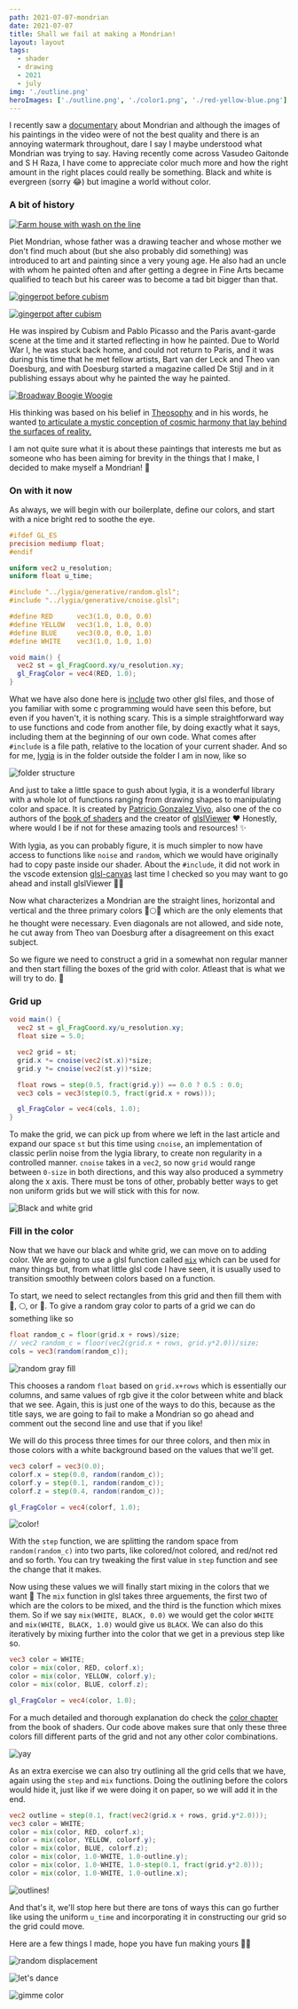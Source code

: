 ```yaml
---
path: 2021-07-07-mondrian
date: 2021-07-07
title: Shall we fail at making a Mondrian!
layout: layout
tags: 
  - shader
  - drawing
  - 2021
  - july
img: './outline.png'
heroImages: ['./outline.png', './color1.png', './red-yellow-blue.png']
---
```


I recently saw a [documentary](https://www.youtube.com/watch?v=WDWzY95EEbA&t=64s) about Mondrian and although the images of his paintings in the video were of not the best quality and there is an annoying watermark throughout, dare I say I maybe understood what Mondrian was trying to say. Having recently come across Vasudeo Gaitonde and S H Raza, I have come to appreciate color much more and how the right amount in the right places could really be something. Black and white is evergreen (sorry 😂) but imagine a world without color. 

### A bit of history

[![Farm house with wash on the line](./farmhouse-with-wash-on-the-line.jpeg)](https://www.artsy.net/artwork/piet-mondrian-farmhouse-with-wash-on-the-line)

Piet Mondrian, whose father was a drawing teacher and whose mother we don't find much about (but she also probably did something) was introduced to art and painting since a very young age. He also had an uncle with whom he painted often and after getting a degree in Fine Arts became qualified to teach but his career was to become a tad bit bigger than that. 

[![gingerpot before cubism](./gingerpot1.jpg)](https://artleove.co/piet-mondrian-color-harmony-and-rhythm/)

[![gingerpot after cubism](./gingerpot2.jpg)](https://artleove.co/piet-mondrian-color-harmony-and-rhythm/)

He was inspired by Cubism and Pablo Picasso and the Paris avant-garde scene at the time and it started reflecting in how he painted. Due to World War I, he was stuck back home, and could not return to Paris, and it was during this time that he met fellow artists, Bart van der Leck and Theo van Doesburg, and with Doesburg started a magazine called De Stijl and in it publishing essays about why he painted the way he painted.

[![Broadway Boogie Woogie](./broadway-boogie-woogie.jpg)](https://www.nytimes.com/2019/06/06/arts/design/broadway-boogie-woogie-moma.html)

His thinking was based on his belief in [Theosophy](https://en.wikipedia.org/wiki/Theosophy) and in his words, he wanted [to articulate a mystic conception of cosmic harmony that lay behind the surfaces of reality.](https://www.artsy.net/article/matthew-how-mondrian-went-abstract) 

I am not quite sure what it is about these paintings that interests me but as someone who has been aiming for brevity in the things that I make, I decided to make myself a Mondrian! 🎉

### On with it now

As always, we will begin with our boilerplate, define our colors, and start with a nice bright red to soothe the eye.

```glsl
#ifdef GL_ES
precision mediump float;
#endif

uniform vec2 u_resolution;
uniform float u_time;

#include "../lygia/generative/random.glsl";
#include "../lygia/generative/cnoise.glsl";

#define RED      vec3(1.0, 0.0, 0.0)
#define YELLOW   vec3(1.0, 1.0, 0.0)
#define BLUE     vec3(0.0, 0.0, 1.0)
#define WHITE    vec3(1.0, 1.0, 1.0)

void main() {
  vec2 st = gl_FragCoord.xy/u_resolution.xy;
  gl_FragColor = vec4(RED, 1.0);
}
```

What we have also done here is [include](https://en.wikipedia.org/wiki/OpenGL_Shading_Language#Preprocessor) two other glsl files, and those of you familiar with some c programming would have seen this before, but even if you haven't, it is nothing scary. This is a simple straightforward way to use functions and code from another file, by doing exactly what it says, including them at the beginning of our own code. What comes after `#include` is a file path, relative to the location of your current shader. And so for me, [lygia](https://github.com/patriciogonzalezvivo/lygia) is in the folder outside the folder I am in now, like so

![folder structure](./terminal.png)

And just to take a little space to gush about lygia, it is a wonderful library with a whole lot of functions ranging from drawing shapes to manipulating color and space. It is created by [Patricio Gonzalez Vivo](http://patriciogonzalezvivo.com/), also one of the co authors of the [book of shaders](https://thebookofshaders.com/) and the creator of [glslViewer](https://github.com/patriciogonzalezvivo/glslViewer) ❤️ Honestly, where would I be if not for these amazing tools and resources! ✨️

With lygia, as you can probably figure, it is much simpler to now have access to functions like `noise` and `random`, which we would have originally had to copy paste inside our shader. About the `#include`, it did not work in the vscode extension [glsl-canvas](https://marketplace.visualstudio.com/items?itemName=circledev.glsl-canvas) last time I checked so you may want to go ahead and install glslViewer 👩‍💻

Now what characterizes a Mondrian are the straight lines, horizontal and vertical and the three primary colors 🔴🌕🔵 which are the only elements that he thought were necessary. Even diagonals are not allowed, and side note, he cut away from Theo van Doesburg after a disagreement on this exact subject. 

So we figure we need to construct a grid in a somewhat non regular manner and then start filling the boxes of the grid with color. Atleast that is what we will try to do. 🙌

### Grid up

```glsl
void main() {
  vec2 st = gl_FragCoord.xy/u_resolution.xy;
  float size = 5.0;

  vec2 grid = st;
  grid.x *= cnoise(vec2(st.x))*size;
  grid.y *= cnoise(vec2(st.y))*size;

  float rows = step(0.5, fract(grid.y)) == 0.0 ? 0.5 : 0.0;
  vec3 cols = vec3(step(0.5, fract(grid.x + rows))); 

  gl_FragColor = vec4(cols, 1.0);
}
```

To make the grid, we can pick up from where we left in the last article and expand our space `st` but this time using `cnoise`, an implementation of classic perlin noise from the lygia library, to create non regularity in a controlled manner. `cnoise` takes in a `vec2`, so now `grid` would range between `0-size` in both directions, and this way also produced a symmetry along the x axis. There must be tons of other, probably better ways to get non uniform grids but we will stick with this for now.

![Black and white grid](./bwgrid.png)

### Fill in the color

Now that we have our black and white grid, we can move on to adding color. We are going to use a glsl function called [`mix`](https://thebookofshaders.com/glossary/?search=mix) which can be used for many things but, from what little glsl code I have seen, it is usually used to transition smoothly between colors based on a function. 

To start, we need to select rectangles from this grid and then fill them with 🔴, 🌕, or 🔵. To give a random gray color to parts of a grid we can do something like so 

```glsl
float random_c = floor(grid.x + rows)/size;
// vec2 random_c = floor(vec2(grid.x + rows, grid.y*2.0))/size;
cols = vec3(random(random_c));
```

![random gray fill](./random1.png)

This chooses a random `float` based on `grid.x+rows` which is essentially our columns, and same values of rgb give it the color between white and black that we see. Again, this is just one of the ways to do this, because as the title says, we are going to fail to make a Mondrian so go ahead and comment out the second line and use that if you like! 

We will do this process three times for our three colors, and then mix in those colors with a white background based on the values that we'll get. 

```glsl
vec3 colorf = vec3(0.0);
colorf.x = step(0.0, random(random_c));
colorf.y = step(0.1, random(random_c));
colorf.z = step(0.4, random(random_c));

gl_FragColor = vec4(colorf, 1.0);
```

![color!](./color1.png)

With the `step` function, we are splitting the random space from `random(random_c)` into two parts, like colored/not colored, and red/not red and so forth. You can try tweaking the first value in `step` function and see the change that it makes. 

Now using these values we will finally start mixing in the colors that we want 🎨 The `mix` function in glsl takes three arguements, the first two of which are the colors to be mixed, and the third is the function which mixes them. So if we say `mix(WHITE, BLACK, 0.0)` we would get the color `WHITE` and `mix(WHITE, BLACK, 1.0)` would give us `BLACK`. We can also do this iteratively by mixing further into the color that we get in a previous step like so.

```glsl
vec3 color = WHITE;
color = mix(color, RED, colorf.x);
color = mix(color, YELLOW, colorf.y);
color = mix(color, BLUE, colorf.z);

gl_FragColor = vec4(color, 1.0);
```

For a much detailed and thorough explanation do check the [color chapter](https://thebookofshaders.com/06/) from the book of shaders. Our code above makes sure that only these three colors fill different parts of the grid and not any other color combinations. 

![yay](./red-yellow-blue.png)

As an extra exercise we can also try outlining all the grid cells that we have, again using the `step` and `mix` functions. Doing the outlining before the colors would hide it, just like if we were doing it on paper, so we will add it in the end. 

```glsl
vec2 outline = step(0.1, fract(vec2(grid.x + rows, grid.y*2.0)));
vec3 color = WHITE;
color = mix(color, RED, colorf.x);
color = mix(color, YELLOW, colorf.y);
color = mix(color, BLUE, colorf.z);
color = mix(color, 1.0-WHITE, 1.0-outline.y);
color = mix(color, 1.0-WHITE, 1.0-step(0.1, fract(grid.y*2.0)));
color = mix(color, 1.0-WHITE, 1.0-outline.x);
```

![outlines!](./outline.png)

And that's it, we'll stop here but there are tons of ways this can go further like using the uniform `u_time` and incorporating it in constructing our grid so the grid could move. 

Here are a few things I made, hope you have fun making yours 💃👏

![random displacement](./2.gif)

![let's dance](./3.gif)

![gimme color](./4.gif)
